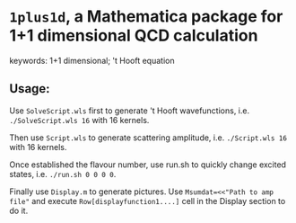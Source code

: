 # `1plus1d`, a Mathematica package for 1+1 dimensional QCD calculation
keywords: 1+1 dimensional; 't Hooft equation


## Usage: 

  Use `SolveScript.wls` first to generate 't Hooft wavefunctions, i.e. `./SolveScript.wls 16` with 16 kernels. 
  
  Then use `Script.wls` to generate scattering amplitude, i.e. `./Script.wls 16` with 16 kernels.
  
  Once established the flavour number, use run.sh to quickly change excited states, i.e. `./run.sh 0 0 0 0`.
  
  Finally use `Display.m` to generate pictures. Use `Msumdat=<<"Path to amp file"` and execute `Row[displayfunction1....]` cell in the Display section to do it. 
